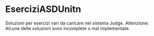 # EserciziASDUnitn
Soluzioni per esercizi vari da caricare nel sistema Judge.
Attenzione: Alcune delle soluzioni sono incomplete o mal implementate.
